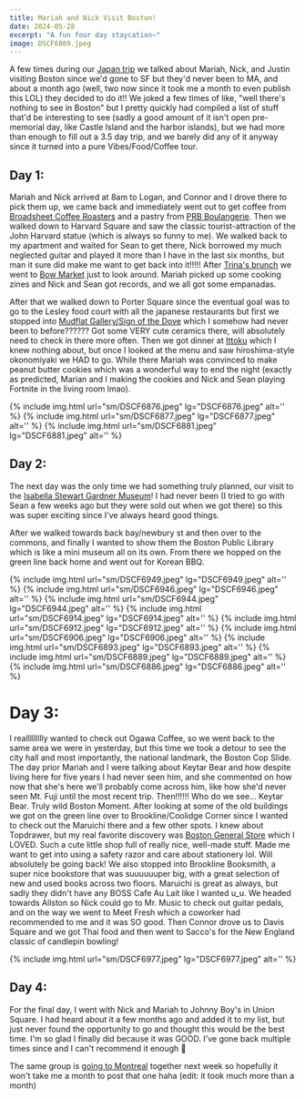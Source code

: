 ```yaml
---
title: Mariah and Nick Visit Boston!
date: 2024-05-28
excerpt: "A fun four day staycation~"
image: DSCF6889.jpeg
---
```


A few times during our [Japan trip](/posts/japan-2023/) we talked about Mariah, Nick, and Justin visiting Boston since we'd gone to SF but they'd never been to MA, and about a month ago (well, two now since it took me a month to even publish this LOL) they decided to do it!! We joked a few times of like, "well there's nothing to see in Boston" but I pretty quickly had compiled a list of stuff that'd be interesting to see (sadly a good amount of it isn't open pre-memorial day, like Castle Island and the harbor islands), but we had more than enough to fill out a 3.5 day trip, and we barely did any of it anyway since it turned into a pure Vibes/Food/Coffee tour.

## Day 1:

Mariah and Nick arrived at 8am to Logan, and Connor and I drove there to pick them up, we came back and immediately went out to get coffee from [Broadsheet Coffee Roasters](https://maps.app.goo.gl/Gaqx6KSrS4X4f71S7) and a pastry from [PRB Boulangerie](https://maps.app.goo.gl/He9npSzarVmKqCof9). Then we walked down to Harvard Square and saw the classic tourist-attraction of the John Harvard statue (which is always so funny to me). We walked back to my apartment and waited for Sean to get there, Nick borrowed my much neglected guitar and played it more than I have in the last six months, but man it sure did make me want to get back into it!!!!! After [Trina's brunch](https://maps.app.goo.gl/VvsFiYNRottEdg2BA) we went to [Bow Market](https://maps.app.goo.gl/ojSgo57GgjS4C1eZ6) just to look around. Mariah picked up some cooking zines and Nick and Sean got records, and we all got some empanadas.

After that we walked down to Porter Square since the eventual goal was to go to the Lesley food court with all the japanese restaurants but first we stopped into [Mudflat Gallery/Sign of the Dove](https://maps.app.goo.gl/qJnF8CS1iPoaRMq36) which I somehow had never been to before?????? Got some VERY cute ceramics there, will absolutely need to check in there more often. Then we got dinner at [Ittoku](https://maps.app.goo.gl/KaK1iVmUpSy8TAVe9) which I knew nothing about, but once I looked at the menu and saw hiroshima-style okonomiyaki we HAD to go. While there Mariah was convinced to make peanut butter cookies which was a wonderful way to end the night (exactly as predicted, Marian and I making the cookies and Nick and Sean playing Fortnite in the living room lmao).

{% include img.html url="sm/DSCF6876.jpeg" lg="DSCF6876.jpeg" alt='' %}
{% include img.html url="sm/DSCF6877.jpeg" lg="DSCF6877.jpeg" alt='' %}
{% include img.html url="sm/DSCF6881.jpeg" lg="DSCF6881.jpeg" alt='' %}

## Day 2:

The next day was the only time we had something truly planned, our visit to the [Isabella Stewart Gardner Museum](https://www.gardnermuseum.org)! I had never been (I tried to go with Sean a few weeks ago but they were sold out when we got there) so this was super exciting since I've always heard good things.

After we walked towards back bay/newbury st and then over to the commons, and finally I wanted to show them the Boston Public Library which is like a mini museum all on its own. From there we hopped on the green line back home and went out for Korean BBQ.

{% include img.html url="sm/DSCF6949.jpeg" lg="DSCF6949.jpeg" alt='' %}
{% include img.html url="sm/DSCF6946.jpeg" lg="DSCF6946.jpeg" alt='' %}
{% include img.html url="sm/DSCF6944.jpeg" lg="DSCF6944.jpeg" alt='' %}
{% include img.html url="sm/DSCF6914.jpeg" lg="DSCF6914.jpeg" alt='' %}
{% include img.html url="sm/DSCF6912.jpeg" lg="DSCF6912.jpeg" alt='' %}
{% include img.html url="sm/DSCF6906.jpeg" lg="DSCF6906.jpeg" alt='' %}
{% include img.html url="sm/DSCF6893.jpeg" lg="DSCF6893.jpeg" alt='' %}
{% include img.html url="sm/DSCF6889.jpeg" lg="DSCF6889.jpeg" alt='' %}
{% include img.html url="sm/DSCF6886.jpeg" lg="DSCF6886.jpeg" alt='' %}

# Day 3:

I reallllllllly wanted to check out Ogawa Coffee, so we went back to the same area we were in yesterday, but this time we took a detour to see the city hall and most importantly, the national landmark, the Boston Cop Slide. The day prior Mariah and I were talking about Keytar Bear and how despite living here for five years I had never seen him, and she commented on how now that she's here we'll probably come across him, like how she'd never seen Mt. Fuji until the most recent trip. Then!!!!!! Who do we see... Keytar Bear. Truly wild Boston Moment. After looking at some of the old buildings we got on the green line over to Brookline/Coolidge Corner since I wanted to check out the Maruichi there and a few other spots. I knew about Topdrawer, but my real favorite discovery was [Boston General Store](https://www.bostongeneralstore.com) which I LOVED. Such a cute little shop full of really nice, well-made stuff. Made me want to get into using a safety razor and care about stationery lol. Will absolutely be going back! We also stopped into Brookline Booksmith, a super nice bookstore that was suuuuuuper big, with a great selection of new and used books across two floors. Maruichi is great as always, but sadly they didn't have any BOSS Cafe Au Lait like I wanted u_u. We headed towards Allston so Nick could go to Mr. Music to check out guitar pedals, and on the way we went to Meet Fresh which a coworker had recommended to me and it was SO good. Then Connor drove us to Davis Square and we got Thai food and then went to Sacco's for the New England classic of candlepin bowling! 

{% include img.html url="sm/DSCF6977.jpeg" lg="DSCF6977.jpeg" alt='' %}

## Day 4:

For the final day, I went with Nick and Mariah to Johnny Boy's in Union Square. I had heard about it a few months ago and added it to my list, but just never found the opportunity to go and thought this would be the best time. I'm so glad I finally did because it was GOOD. I've gone back multiple times since and I can't recommend it enough 🫡

The same group is [going to Montreal](/posts/summer-2024/) together next week so hopefully it won't take me a month to post that one haha (edit: it took much more than a month)
